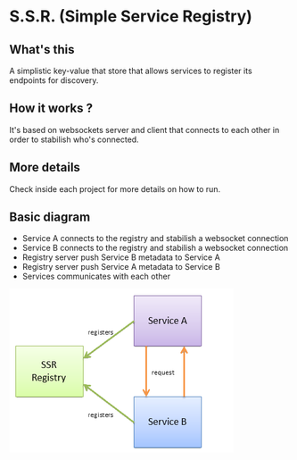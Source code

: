 # S.S.R. (Simple Service Registry)

## What's this
A simplistic key-value that store that allows services
to register its endpoints for discovery.

## How it works ?
It's based on websockets server and client that connects to each other
in order to stabilish who's connected.

## More details
Check inside each project for more details on how to run.

## Basic diagram
 - Service A connects to the registry and stabilish a websocket connection
 - Service B connects to the registry and stabilish a websocket connection
 - Registry server push Service B metadata to Service A
 - Registry server push Service A metadata to Service B
 - Services communicates with each other

![Overview](overview.png)
